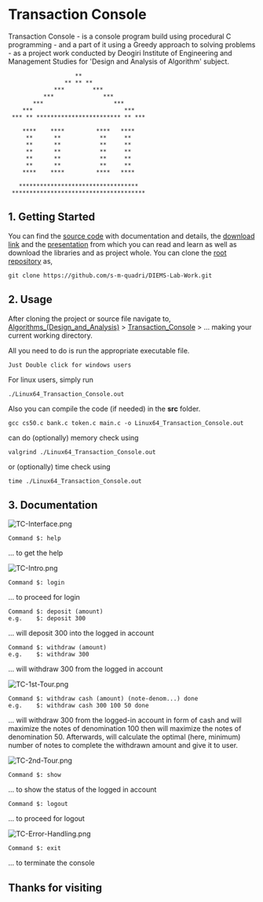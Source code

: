 # Transaction Console

Transaction Console - is a console program build using procedural C programming - and a part of it using a Greedy approach to solving problems - as a project work conducted by Deogiri Institute of Engineering and Management Studies for 'Design and Analysis of Algorithm' subject.

                       **                         
                    ** ** **                      
                 ***        ***                   
              ***              ***                
           ***                    ***             
        ***                          ***          
     *** ** ************************ ** ***       
                                                  
        ****    ****         ****   ****          
         **      **           **     **           
         **      **           **     **           
         **      **           **     **           
         **      **           **     **           
         **      **           **     **        
        ****    ****         ****   ****          
                                                  
       **********************************         
     **************************************       

## 1. Getting Started

You can find the [source code](https://github.com/s-m-quadri/DIEMS-Lab-Work/tree/main/Algorithms_(Design_and_Analysis)/Transaction_Console) with documentation and details, the [download link](https://minhaskamal.github.io/DownGit/#/home?url=https://github.com/s-m-quadri/DIEMS-Lab-Work/tree/main/Algorithms_(Design_and_Analysis)/Transaction_Console) and the [presentation](https://docs.google.com/presentation/d/1dHO6gfuDkVlOmNpsqJTg1qTbhL0yxjn64XYxIdvr-NA/edit?usp=sharing) from which you can read and learn as well as download the libraries and as project whole. You can clone the [root repository](https://github.com/s-m-quadri/DIEMS-Lab-Work) as,

    git clone https://github.com/s-m-quadri/DIEMS-Lab-Work.git

## 2. Usage

After cloning the project or source file navigate to,
[Algorithms_(Design_and_Analysis)](https://github.com/s-m-quadri/DIEMS-Lab-Work/tree/main/Algorithms_(Design_and_Analysis)/Transaction_Console) > [Transaction_Console](https://github.com/s-m-quadri/DIEMS-Lab-Work/tree/main/Algorithms_(Design_and_Analysis)/Transaction_Console) > ...
making your current working directory.

All you need to do is run the appropriate executable file.

    Just Double click for windows users

For linux users, simply run

    ./Linux64_Transaction_Console.out 

Also you can compile the code (if needed) in the **src** folder.

    gcc cs50.c bank.c token.c main.c -o Linux64_Transaction_Console.out
can do (optionally) memory check using

    valgrind ./Linux64_Transaction_Console.out 

or (optionally) time check using

    time ./Linux64_Transaction_Console.out 

## 3. Documentation

![TC-Interface.png](img/TC-Interface.png)

    Command $: help

... to get the help

![TC-Intro.png](img/TC-Intro.png)

    Command $: login

... to proceed for login

    Command $: deposit (amount)
    e.g.    $: deposit 300

... will deposit 300 into the logged in account

    Command $: withdraw (amount)
    e.g.    $: withdraw 300

... will withdraw 300 from the logged in account

![TC-1st-Tour.png](img/TC-1st-Tour.png)

    Command $: withdraw cash (amount) (note-denom...) done
    e.g.    $: withdraw cash 300 100 50 done

... will withdraw 300 from the logged-in account in form of cash and will maximize the notes of denomination 100 then will maximize the notes of denomination 50. Afterwards, will calculate the optimal (here, minimum) number of notes to complete the withdrawn amount and give it to user.

![TC-2nd-Tour.png](img/TC-2nd-Tour.png)

    Command $: show

... to show the status of the logged in account

    Command $: logout

... to proceed for logout

![TC-Error-Handling.png](img/TC-Error-Handling.png)

    Command $: exit

... to terminate the console

## Thanks for visiting
